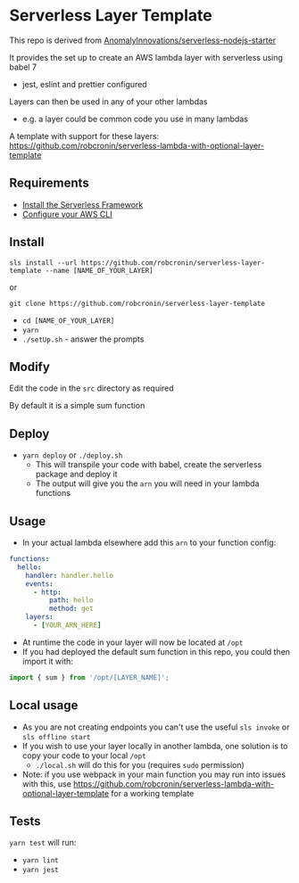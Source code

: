 # Serverless Layer Template

This repo is derived from [AnomalyInnovations/serverless-nodejs-starter](https://github.com/AnomalyInnovations/serverless-nodejs-starter)

It provides the set up to create an AWS lambda layer with serverless using babel 7

- jest, eslint and prettier configured

Layers can then be used in any of your other lambdas

- e.g. a layer could be common code you use in many lambdas

A template with support for these layers: https://github.com/robcronin/serverless-lambda-with-optional-layer-template

## Requirements

- [Install the Serverless Framework](https://serverless.com/framework/docs/providers/aws/guide/installation/)
- [Configure your AWS CLI](https://serverless.com/framework/docs/providers/aws/guide/credentials/)

## Install

```
sls install --url https://github.com/robcronin/serverless-layer-template --name [NAME_OF_YOUR_LAYER]
```

or

```
git clone https://github.com/robcronin/serverless-layer-template
```

- `cd [NAME_OF_YOUR_LAYER]`
- `yarn`
- `./setUp.sh` - answer the prompts

## Modify

Edit the code in the `src` directory as required

By default it is a simple sum function

## Deploy

- `yarn deploy` or `./deploy.sh`
  - This will transpile your code with babel, create the serverless package and deploy it
  - The output will give you the `arn` you will need in your lambda functions

## Usage

- In your actual lambda elsewhere add this `arn` to your function config:

```yml
functions:
  hello:
    handler: handler.hello
    events:
      - http:
          path: hello
          method: get
    layers:
      - [YOUR_ARN_HERE]
```

- At runtime the code in your layer will now be located at `/opt`
- If you had deployed the default sum function in this repo, you could then import it with:

```js
import { sum } from '/opt/[LAYER_NAME]';
```

## Local usage

- As you are not creating endpoints you can't use the useful `sls invoke` or `sls offline start`
- If you wish to use your layer locally in another lambda, one solution is to copy your code to your local `/opt`
  - `./local.sh` will do this for you (requires `sudo` permission)
- Note: if you use webpack in your main function you may run into issues with this, use https://github.com/robcronin/serverless-lambda-with-optional-layer-template for a working template

## Tests

`yarn test` will run:

- `yarn lint`
- `yarn jest`
